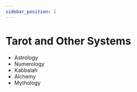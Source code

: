 ```yaml
---
sidebar_position: 1
---
```


# Tarot and Other Systems

- Astrology
- Numerology
- Kabbalah
- Alchemy
- Mythology